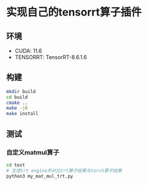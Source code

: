 # 实现自己的tensorrt算子插件

## 环境
* CUDA: 11.6
* TENSORRT: TensorRT-8.6.1.6

## 构建
```bash
mkdir build
cd build
cmake ..
make -j8
make install
```

## 测试
### 自定义matmul算子
```bash
cd test
# 生成trt engine并对比trt算子结果与torch算子结果
python3 my_mat_mul_trt.py
```
